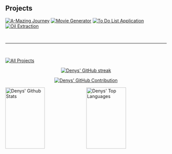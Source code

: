 ## Projects
[![A-Mazing Journey](https://github-readme-stats.vercel.app/api/pin/?username=d3nnyyy&repo=A-MazingJourney&border_color=39D353&bg_color=0D1117&title_color=C9D1D9&text_color=8B949E&icon_color=39D353)](https://github.com/d3nnyyy/A-MazingJourney)
[![Movie Generator](https://github-readme-stats.vercel.app/api/pin/?username=d3nnyyy&repo=movieGenerator&border_color=39D353&bg_color=0D1117&title_color=C9D1D9&text_color=8B949E&icon_color=39D353)](https://github.com/d3nnyyy/movieGenerator)
[![To Do List Application](https://github-readme-stats.vercel.app/api/pin/?username=d3nnyyy&repo=ToDoListFullstack&border_color=39D353&bg_color=0D1117&title_color=C9D1D9&text_color=8B949E&icon_color=39D353)](https://github.com/d3nnyyy/ToDoListFullstack)
[![Oil Extraction](https://github-readme-stats.vercel.app/api/pin/?username=d3nnyyy&repo=OilExtraction&border_color=39D353&bg_color=0D1117&title_color=C9D1D9&text_color=8B949E&icon_color=39D353)](https://github.com/d3nnyyy/OilExtraction)

<br/>
<hr/>
<br/>

<p align="left">
  <a href="https://github.com/alsiam?tab=repositories" target="_blank"><img alt="All Projects" title="All Projects" src="https://img.shields.io/badge/-View%20All%20Projects-39D353?style=for-the-badge"/></a>
</p>

<p align="center">
  <a href="https://github.com/d3nnyyy">
    <img src="https://github-readme-streak-stats.herokuapp.com/?user=d3nnyyy&theme=github_dark" alt="Denys' GitHub streak"/>
  </a>
</p>

<p align="center">
  <a href="https://github.com/d3nnyyy">
    <img src="https://github-profile-summary-cards.vercel.app/api/cards/profile-details?username=d3nnyyy&theme=github_dark" alt="Denys' GitHub Contribution"/>
  </a>
</p>

<a> 
    <a href="https://github.com/d3nnyyy"><img alt="Denys' Github Stats" src="https://denvercoder1-github-readme-stats.vercel.app/api?username=d3nnyyy&show_icons=true&count_private=true&theme=github_dark&title_color=39D353&icon_color=39D353" height="192px" width="49.5%"/></a>
  <a href="https://github.com/d3nnyyy"><img alt="Denys' Top Languages" src="https://denvercoder1-github-readme-stats.vercel.app/api/top-langs/?username=d3nnyyy&langs_count=8&layout=compact&theme=github_dark&title_color=39D353&icon_color=39D353" height="192px" width="49.5%"/></a>
  <br/>
</a>
